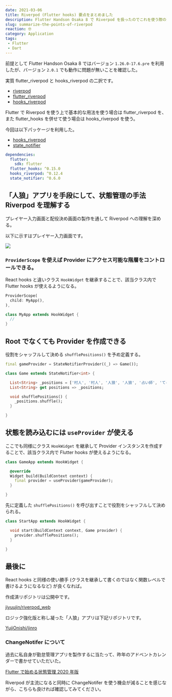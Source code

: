 ```yaml
---
date: 2021-03-06
title: Riverpod (Flutter hooks) 要点をまとめました
description: Flutter Handson Osaka 8 で Riverpod を扱ったのでこれを使う際の要点を簡単に書いた。
slug: summarize-the-points-of-riverpod
reaction: 🤓
category: Application
tags: 
 - Flutter
 - Dart
---
```


前提として Flutter Handson Osaka 8 ではバージョン `1.26.0-17.6.pre` を利用したが、バージョン `2.0.1` でも動作に問題が無いことを確認した。

実質 flutter_riverpod と hooks_riverpod の二択です。

- [riverpod](https://pub.dev/packages/riverpod)
- [flutter_riverpod](https://pub.dev/packages/flutter_riverpod)
- [hooks_riverpod](https://pub.dev/packages/hooks_riverpod)

Flutter で Riverpod を使う上で基本的な用法を使う場合は flutter_riverpod を、また flutter_hooks を併せて使う場合は hooks_riverpod を使う。

今回は以下パッケージを利用した。

- [hooks_riverpod](https://pub.dev/packages/hooks_riverpod)
- [state_notifier](https://pub.dev/packages/state_notifier)

```yml
dependencies:
  flutter:
    sdk: flutter
  flutter_hooks: ^0.15.0
  hooks_riverpod: ^0.12.4
  state_notifier: ^0.6.0
```

## 「人狼」アプリを手段にして、状態管理の手法 Riverpod を理解する

プレイヤー入力画面と配役決め画面の製作を通して Riverpod への理解を深める。

以下に示すはプレイヤー入力画面です。

![](https://i.imgur.com/nKzUA8U.jpg)

### `ProviderScope` を使えば Provider にアクセス可能な階層をコントロールできる。

React hooks と違いクラス `HookWidget` を継承することで、該当クラス内で Flutter hooks が使えるようになる。

```dart
ProviderScope(
  child: MyApp(),
),

class MyApp extends HookWidget {
  //
}
```

## Root でなくても Provider を作成できる

役割をシャッフルして決める `shufflePositions()` を予め定義する。

```dart
final gameProvider = StateNotifierProvider((_) => Game());

class Game extends StateNotifier<int> {

  List<String> _positions = ['村人', '村人', '人狼', '人狼', '占い師', 'てるてる'];
  List<String> get positions => _positions;

  void shufflePositions() {
    _positions.shuffle();
  }

}
```

## 状態を読み込むには `useProvider` が使える

ここでも同様にクラス `HookWidget` を継承して Provider インスタンスを作成することで、該当クラス内で Flutter hooks が使えるようになる。

```dart
class GameApp extends HookWidget {

  @override
  Widget build(BuildContext context) {
    final provider = useProvider(gameProvider);
  }

}
```

先に定義した `shufflePositions()` を呼び出すことで役割をシャッフルして決められる。

```dart
class StartApp extends HookWidget {

  void start(BuildContext context, Game provider) {
    provider.shufflePositions();
  }

}
```

## 最後に

React hooks と同様の使い勝手 (クラスを継承して書くのではなく関数レベルで書けるようになるなど) が良くなれば。

作成済リポジトリは公開中です。

[jiyuujin/riverpod_web](https://github.com/jiyuujin/riverpod_web)

ロジック強化版と称し凝った「人狼」アプリは下記リポジトリです。

[YujiOnishi/jinro](https://github.com/YujiOnishi/jinro)

### ChangeNotifer について

過去に私自身が勤怠管理アプリを製作するに当たって、昨年のアドベントカレンダーで書かせていただいた。

[Flutter で始める状態管理 2020 年版](../startup-state-management-with-flutter-in-2020)

Riverpod が主流になると同時に ChangeNotifer を使う機会が減ることを感じながら、こちらも良ければ確認してみてください。
